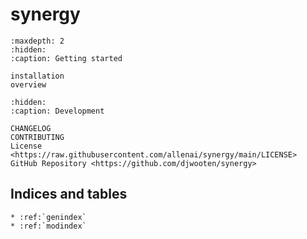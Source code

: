 # **synergy**

```{toctree}
:maxdepth: 2
:hidden:
:caption: Getting started

installation
overview
```

```{toctree}
:hidden:
:caption: Development

CHANGELOG
CONTRIBUTING
License <https://raw.githubusercontent.com/allenai/synergy/main/LICENSE>
GitHub Repository <https://github.com/djwooten/synergy>
```

## Indices and tables

```{eval-rst}
* :ref:`genindex`
* :ref:`modindex`
```
